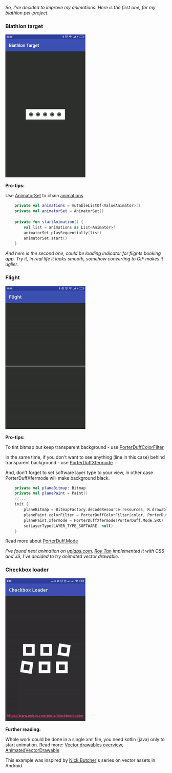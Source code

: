 _So, I've decided to improve my animations. Here is the first one, for my biathlon pet-project._

### Biathlon target

![target](https://github.com/Shakenbeer/Animations/blob/master/biathlon_target.gif)

**Pro-tips:**

Use [AnimatorSet](https://developer.android.com/reference/android/animation/AnimatorSet) to chain [animations](https://developer.android.com/reference/android/animation/Animator)

```kotlin
    private val animations = mutableListOf<ValueAnimator>()
    private val animatorSet = AnimatorSet()

    private fun startAnimation() {
        val list = animations as List<Animator>?
        animatorSet.playSequentially(list)
        animatorSet.start()
    }
```

_And here is the second one, could be loading indicator for flights booking app. Try it, in real life it looks smooth, somehow converting to GIF makes it uglier._

### Flight

![target](https://github.com/Shakenbeer/Animations/blob/master/flight.gif)

**Pro-tips:**

To tint bitmap but keep transparent background - use [PorterDuffColorFilter](https://developer.android.com/reference/android/graphics/PorterDuffColorFilter)

In the same time, if you don't want to see anything (line in this case) behind transparent background - use [PorterDuffXfermode](https://developer.android.com/reference/android/graphics/PorterDuffXfermode)

And, don't forget to set software layer type to your view, in other case PorterDuffXfermode will make background black.

```kotlin
    private val planeBitmap: Bitmap
    private val planePaint = Paint()
    //...
    init {
        planeBitmap = BitmapFactory.decodeResource(resources, R.drawable.airplane_white_48dp)
        planePaint.colorFilter = PorterDuffColorFilter(color, PorterDuff.Mode.SRC_IN)
        planePaint.xfermode = PorterDuffXfermode(PorterDuff.Mode.SRC)
        setLayerType(LAYER_TYPE_SOFTWARE, null)
    }
```

Read more about [PorterDuff.Mode](https://developer.android.com/reference/android/graphics/PorterDuff.Mode)


_I've found next animation on [uplabs.com](https://www.uplabs.com/posts/checkbox-loader), [Roy Tan](https://www.uplabs.com/royrt88) implemented it with CSS and JS, I've decided to try animated vector drawable._

### Checkbox loader

![target](https://github.com/Shakenbeer/Animations/blob/master/checkbox_loader.gif)

**Further reading:**

Whole work could be done in a single xml file, you need kotlin (java) only to start animation. Read more: [Vector drawables overview](https://developer.android.com/guide/topics/graphics/vector-drawable-resources), [AnimatedVectorDrawable](https://developer.android.com/reference/android/graphics/drawable/AnimatedVectorDrawable)

This example was inspired by [Nick Butcher](https://medium.com/@crafty)'s series on vector assets in Android.